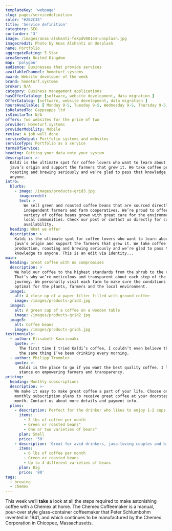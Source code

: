 ```yaml
---
templateKey: 'webpage'
slug: pages/servicedefinition
color: "#2B2C3E"
title: 'Service definition'
categtory: SEO
sortorder: '3'
image: /images/anas-alshanti-feXpdV001o4-unsplash.jpg
imagecredit: Photo by Anas Alshanti on Unsplash
name: Portfolio
aggregateRating: 5 Star
areaServed: United Kingdom
map: 'polygon'
audience: Businesses that provide services
availableChannel: hometurf.systems
award: Website developer of the week
brand: hometurf.systems
broker: N/A
category: Business management applications
hasOfferCatalog: [software, website development, data migration ]
OfferCatalog: [software, website development, data migration ]
hoursAvailable: [ Monday 9-5, Tuesday 9-5, Wednesday 9-5, Thursday 9-5, Friday 9-5,   ]
isRelatedTo: Gappsapps ltd
isSimilarTo: N/A
offers: Two websites for the price of two
provider: Hometurf.systems
providerMobility: Mobile
review: A job well done
serviceOutput: Portfolio systems and websites
serviceType: Portfolio as a service
termsOfService: 
heading: Getting your data onto your system
description: >-
  Kaldi is the ultimate spot for coffee lovers who want to learn about their
  java’s origin and support the farmers that grew it. We take coffee production,
  roasting and brewing seriously and we’re glad to pass that knowledge to
  anyone.
intro:
  blurbs:
    - image: /images/products-grid3.jpg
      imagecredit: 
      text: >
        We sell green and roasted coffee beans that are sourced directly from
        independent farmers and farm cooperatives. We’re proud to offer a
        variety of coffee beans grown with great care for the environment and
        local communities. Check our post or contact us directly for current
        availability.
  heading: What we offer
  description: >
    Kaldi is the ultimate spot for coffee lovers who want to learn about their
    java’s origin and support the farmers that grew it. We take coffee
    production, roasting and brewing seriously and we’re glad to pass that
    knowledge to anyone. This is an edit via identity...
main:
  heading: Great coffee with no compromises
  description: >
    We hold our coffee to the highest standards from the shrub to the cup.
    That’s why we’re meticulous and transparent about each step of the coffee’s
    journey. We personally visit each farm to make sure the conditions are
    optimal for the plants, farmers and the local environment.
  image1:
    alt: A close-up of a paper filter filled with ground coffee
    image: /images/products-grid3.jpg
  image2:
    alt: A green cup of a coffee on a wooden table
    image: /images/products-grid2.jpg
  image3:
    alt: Coffee beans
    image: /images/products-grid1.jpg
testimonials:
  - author: Elisabeth Kaurismäki
    quote: >-
      The first time I tried Kaldi’s coffee, I couldn’t even believe that was
      the same thing I’ve been drinking every morning.
  - author: Philipp Trommler
    quote: >-
      Kaldi is the place to go if you want the best quality coffee. I love their
      stance on empowering farmers and transparency.
pricing:
  heading: Monthly subscriptions
  description: >-
    We make it easy to make great coffee a part of your life. Choose one of our
    monthly subscription plans to receive great coffee at your doorstep each
    month. Contact us about more details and payment info.
  plans:
    - description: Perfect for the drinker who likes to enjoy 1-2 cups per day.
      items:
        - 3 lbs of coffee per month
        - Green or roasted beans"
        - One or two varieties of beans"
      plan: Small
      price: '50'
    - description: 'Great for avid drinkers, java-loving couples and bigger crowds'
      items:
        - 6 lbs of coffee per month
        - Green or roasted beans
        - Up to 4 different varieties of beans
      plan: Big
      price: '80'
tags:
  - brewing
  - chemex
---
```


This week we’ll **take** a look at all the steps required to make astonishing coffee with a Chemex at home. The Chemex Coffeemaker is a manual, pour-over style glass-container coffeemaker that Peter Schlumbohm invented in 1941, and which continues to be manufactured by the Chemex Corporation in Chicopee, Massachusetts.